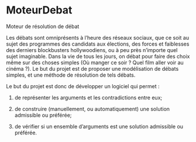 # MoteurDebat
Moteur de résolution de débat

Les débats sont omniprésents à l’heure des réseaux sociaux, que ce soit au sujet des programmes des candidats aux élections, des forces et faiblesses des derniers blockbusters hollywoodiens, ou à peu près n’importe quel sujet imaginable. Dans la vie de tous les jours, on débat pour faire des choix même sur des choses simples (Où manger ce soir ? Quel film aller voir au cinéma ?). Le but du projet est de proposer une modélisation
de débats simples, et une méthode de résolution de tels débats.

Le but du projet est donc de développer un logiciel qui permet : 

1) de représenter les arguments et les contradictions entre eux;

2) de construire (manuellement, ou automatiquement) une solution
admissible ou préférée;

3) de vérifier si un ensemble d’arguments est une solution admissible
ou préférée.
